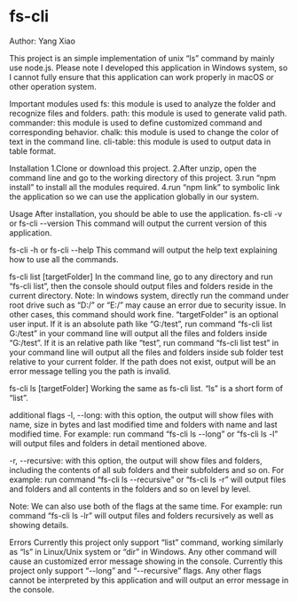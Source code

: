 # fs-cli
Author: Yang Xiao

This project is an simple implementation of unix “ls” command by mainly use node.js.
Please note I developed this application in Windows system, so I cannot fully ensure that this application can work properly in macOS or other operation system. 

Important modules used
fs: this module is used to analyze the folder and recognize files and folders.
path: this module is used to generate valid path.
commander: this module is used to define customized command and corresponding behavior.
chalk: this module is used to change the color of text in the command line.
cli-table: this module is used to output data in table format.

Installation
1.Clone or download this project.
2.After unzip, open the command line and go to the working directory of this project.
3.run “npm install” to install all the modules required.
4.run “npm link” to symbolic link the application so we can use the application globally in our system.

Usage
After installation, you should be able to use the application.
fs-cli -v or fs-cli --version
This command will output the current version of this application.

fs-cli -h or fs-cli --help
This command will output the help text explaining how to use all the commands.

fs-cli list [targetFolder]
In the command line, go to any directory and run “fs-cli list”, then the console should output files and folders reside in the current directory.
Note: In windows system, directly run the command under root drive such as “D:/” or “E:/” may cause an error due to security issue. In other cases, this command should work fine. 
“targetFolder” is an optional user input. 
If it is an absolute path like “G:/test”, run command “fs-cli list G:/test” in your command line will output all the files and folders inside “G:/test”.
If it is an relative path like “test”, run command “fs-cli list test” in your command line will output all the files and folders inside sub folder test relative to your current folder.
If the path does not exist, output will be an error message telling you the path is invalid. 

fs-cli ls [targetFolder]
Working the same as fs-cli list. “ls” is a short form of “list”.

additional flags
-l, --long: with this option, the output will show files with name, size in bytes and last modified time and folders with name and last modified time.
For example: run command “fs-cli ls --long” or “fs-cli ls -l” will output files and folders in detail mentioned above.

-r, --recursive: with this option, the output will show files and folders, including the contents of all sub folders and their subfolders and so on.
For example: run command “fs-cli ls --recursive” or “fs-cli ls -r” will output files and folders and all contents in the folders and so on level by level.

Note: We can also use both of the flags at the same time.
For example: run command “fs-cli ls -lr” will output files and folders recursively as well as showing details.

Errors
Currently this project only support “list” command, working similarly as “ls” in Linux/Unix system or “dir” in Windows. Any other command will cause an customized error message showing in the console.
Currently this project only support “--long” and “--recursive” flags. Any other flags cannot be interpreted by this application and will output an error message in the console. 
